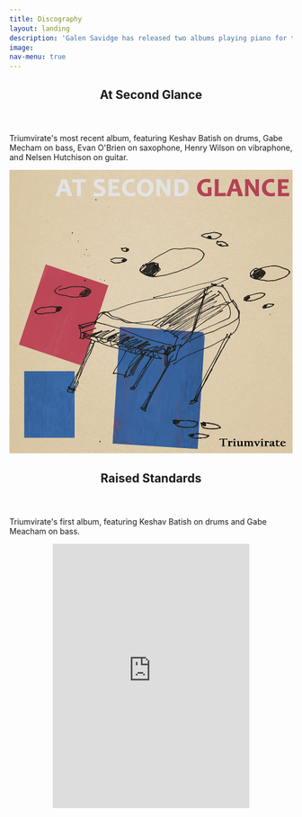 ```yaml
---
title: Discography
layout: landing
description: 'Galen Savidge has released two albums playing piano for the Santa Cruz-based jazz trio Triumvirate.'
image:
nav-menu: true
---
```


<div id="main">
<section id="one">
	<div class="inner">
		<div class="row">
			<div class="8u 12u$(medium)">
				<header class="major">
					<h2>At Second Glance</h2>
				</header>
				<p>Triumvirate's most recent album, featuring Keshav Batish on drums, Gabe Mecham on bass, Evan O'Brien on saxophone, Henry Wilson on vibraphone, and Nelsen Hutchison on guitar.</p>
			</div>
			<div class="4u$ 12u$(medium)">
				<img src="/assets/images/at-second-glance.jpg" alt="" data-position="center center" />
			</div>
		</div>
	</div>
</section>


<section id="two">
	<div class="inner">
		<div class="row">
			<div class="8u 12u$(medium)">
				<header class="major">
					<h2>Raised Standards</h2>
				</header>
				<p>Triumvirate's first album, featuring Keshav Batish on drums and Gabe Meacham on bass.</p>
			</div>
			<div class="4u$ 12u$(medium)" align="center">
				<iframe style="border: 0; width: 350px; height: 470px;" src="https://bandcamp.com/EmbeddedPlayer/album=3839162364/size=large/bgcol=ffffff/linkcol=de270f/tracklist=false/transparent=true/" seamless data-position="center center"><a href="http://triumviratejazz.bandcamp.com/album/raised-standards">Raised Standards by Triumvirate</a></iframe>
			</div>
		</div>
	</div>
</section>
</div>